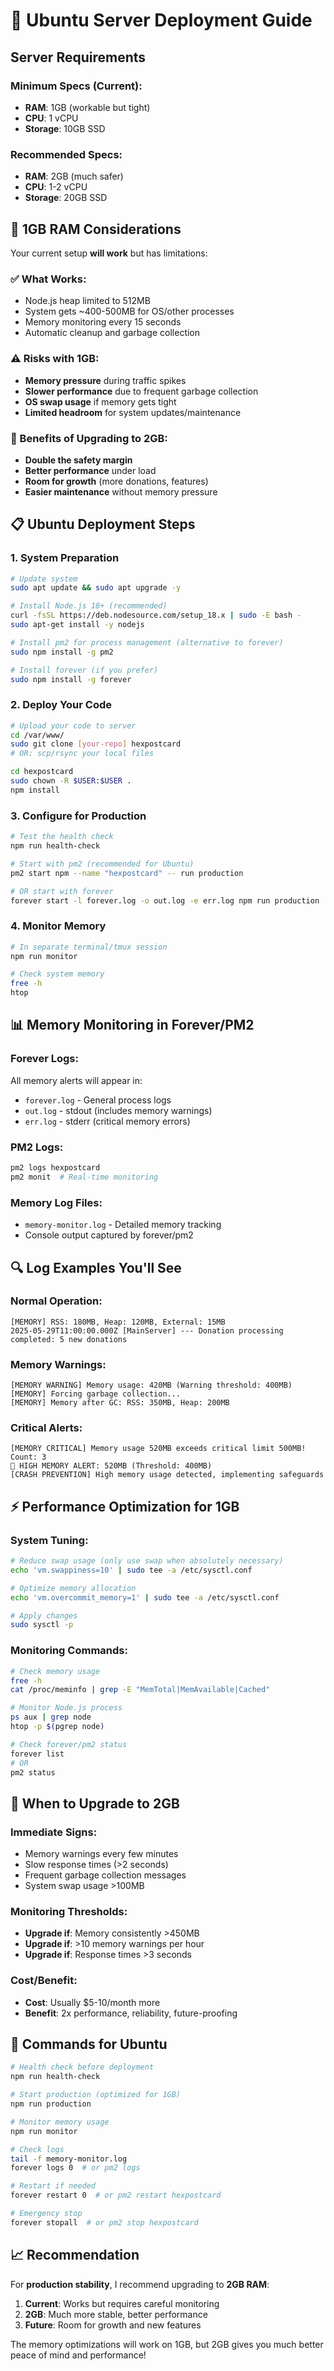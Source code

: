 # 🐧 Ubuntu Server Deployment Guide

## **Server Requirements**

### **Minimum Specs (Current):**
- **RAM**: 1GB (workable but tight)
- **CPU**: 1 vCPU
- **Storage**: 10GB SSD

### **Recommended Specs:**
- **RAM**: 2GB (much safer)
- **CPU**: 1-2 vCPU  
- **Storage**: 20GB SSD

## **🚨 1GB RAM Considerations**

Your current setup **will work** but has limitations:

### **✅ What Works:**
- Node.js heap limited to 512MB
- System gets ~400-500MB for OS/other processes
- Memory monitoring every 15 seconds
- Automatic cleanup and garbage collection

### **⚠️ Risks with 1GB:**
- **Memory pressure** during traffic spikes
- **Slower performance** due to frequent garbage collection
- **OS swap usage** if memory gets tight
- **Limited headroom** for system updates/maintenance

### **🚀 Benefits of Upgrading to 2GB:**
- **Double the safety margin**
- **Better performance** under load
- **Room for growth** (more donations, features)
- **Easier maintenance** without memory pressure

## **📋 Ubuntu Deployment Steps**

### **1. System Preparation**
```bash
# Update system
sudo apt update && sudo apt upgrade -y

# Install Node.js 18+ (recommended)
curl -fsSL https://deb.nodesource.com/setup_18.x | sudo -E bash -
sudo apt-get install -y nodejs

# Install pm2 for process management (alternative to forever)
sudo npm install -g pm2

# Install forever (if you prefer)
sudo npm install -g forever
```

### **2. Deploy Your Code**
```bash
# Upload your code to server
cd /var/www/
sudo git clone [your-repo] hexpostcard
# OR: scp/rsync your local files

cd hexpostcard
sudo chown -R $USER:$USER .
npm install
```

### **3. Configure for Production**
```bash
# Test the health check
npm run health-check

# Start with pm2 (recommended for Ubuntu)
pm2 start npm --name "hexpostcard" -- run production

# OR start with forever
forever start -l forever.log -o out.log -e err.log npm run production
```

### **4. Monitor Memory**
```bash
# In separate terminal/tmux session
npm run monitor

# Check system memory
free -h
htop
```

## **📊 Memory Monitoring in Forever/PM2**

### **Forever Logs:**
All memory alerts will appear in:
- `forever.log` - General process logs
- `out.log` - stdout (includes memory warnings)
- `err.log` - stderr (critical memory errors)

### **PM2 Logs:**
```bash
pm2 logs hexpostcard
pm2 monit  # Real-time monitoring
```

### **Memory Log Files:**
- `memory-monitor.log` - Detailed memory tracking
- Console output captured by forever/pm2

## **🔍 Log Examples You'll See**

### **Normal Operation:**
```
[MEMORY] RSS: 180MB, Heap: 120MB, External: 15MB
2025-05-29T11:00:00.000Z [MainServer] --- Donation processing completed: 5 new donations
```

### **Memory Warnings:**
```
[MEMORY WARNING] Memory usage: 420MB (Warning threshold: 400MB)
[MEMORY] Forcing garbage collection...
[MEMORY] Memory after GC: RSS: 350MB, Heap: 200MB
```

### **Critical Alerts:**
```
[MEMORY CRITICAL] Memory usage 520MB exceeds critical limit 500MB! Count: 3
🚨 HIGH MEMORY ALERT: 520MB (Threshold: 400MB)
[CRASH PREVENTION] High memory usage detected, implementing safeguards
```

## **⚡ Performance Optimization for 1GB**

### **System Tuning:**
```bash
# Reduce swap usage (only use swap when absolutely necessary)
echo 'vm.swappiness=10' | sudo tee -a /etc/sysctl.conf

# Optimize memory allocation
echo 'vm.overcommit_memory=1' | sudo tee -a /etc/sysctl.conf

# Apply changes
sudo sysctl -p
```

### **Monitoring Commands:**
```bash
# Check memory usage
free -h
cat /proc/meminfo | grep -E "MemTotal|MemAvailable|Cached"

# Monitor Node.js process
ps aux | grep node
htop -p $(pgrep node)

# Check forever/pm2 status
forever list
# OR
pm2 status
```

## **🚨 When to Upgrade to 2GB**

### **Immediate Signs:**
- Memory warnings every few minutes
- Slow response times (>2 seconds)
- Frequent garbage collection messages
- System swap usage >100MB

### **Monitoring Thresholds:**
- **Upgrade if**: Memory consistently >450MB
- **Upgrade if**: >10 memory warnings per hour
- **Upgrade if**: Response times >3 seconds

### **Cost/Benefit:**
- **Cost**: Usually $5-10/month more
- **Benefit**: 2x performance, reliability, future-proofing

## **🔧 Commands for Ubuntu**

```bash
# Health check before deployment
npm run health-check

# Start production (optimized for 1GB)
npm run production

# Monitor memory usage
npm run monitor

# Check logs
tail -f memory-monitor.log
forever logs 0  # or pm2 logs

# Restart if needed
forever restart 0  # or pm2 restart hexpostcard

# Emergency stop
forever stopall  # or pm2 stop hexpostcard
```

## **📈 Recommendation**

For **production stability**, I recommend upgrading to **2GB RAM**:

1. **Current**: Works but requires careful monitoring
2. **2GB**: Much more stable, better performance
3. **Future**: Room for growth and new features

The memory optimizations will work on 1GB, but 2GB gives you much better peace of mind and performance!
